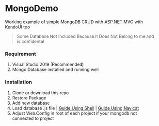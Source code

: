 # MongoDemo
Working example of simple MongoDB CRUD with ASP.NET MVC with KendoUI too

> Some Database Not Included Because It Does Not Belong to me and is confidental

### Requirement
1. Visual Studio 2019 (Recommended)
2. Mongo Database installed and running well

### Installation
1. Clone or download this repo
2. Restore Package
3. Add new database 
4. Load database .js file | [Guide Using Shell](https://docs.mongodb.com/manual/reference/method/load/) | [Guide Using Navicat](https://help.navicat.com/hc/en-us/articles/218303897-How-do-I-import-SQL-script-files-into-the-server-)
5. Adjust Web.Config in root of each project if your mongodb not connected to project

